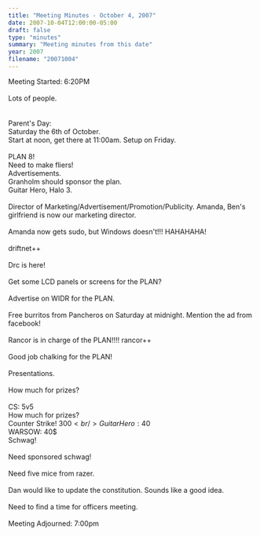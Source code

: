 ```yaml
---
title: "Meeting Minutes - October 4, 2007"
date: 2007-10-04T12:00:00-05:00
draft: false
type: "minutes"
summary: "Meeting minutes from this date"
year: 2007
filename: "20071004"
---
```


Meeting Started: 6:20PM<br />
<br />
Lots of people.  <br />
<br />
<br />
Parent's Day: <br />
Saturday the 6th of October.<br />
Start at noon, get there at 11:00am.  Setup on Friday.  <br />
<br />
PLAN 8! <br />
Need to make fliers!  <br />
Advertisements. <br />
Granholm should sponsor the plan.  <br />
Guitar Hero, Halo 3.  <br />
<br />
Director of Marketing/Advertisement/Promotion/Publicity.  Amanda, Ben's girlfriend is now our marketing director.  <br />
<br />
Amanda now gets sudo, but Windows doesn't!!! HAHAHAHA!<br />
<br />
driftnet++<br />
<br />
Drc is here!<br />
<br />
Get some LCD panels or screens for the PLAN?  <br />
<br />
Advertise on WIDR for the PLAN.  <br />
<br />
Free burritos from Pancheros on Saturday at midnight.  Mention the ad from facebook!  <br />
<br />
Rancor is in charge of the PLAN!!!! rancor++<br />
<br />
Good job chalking for the PLAN!<br />
<br />
Presentations. <br />
<br />
How much for prizes?  <br />
<br />
CS: 5v5<br />
How much for prizes?  <br />
Counter Strike!  300$<br />
Guitar Hero: 40$<br />
WARSOW: 40$ <br />
Schwag!  <br />
<br />
Need sponsored schwag!<br />
<br />
Need five mice from razer.<br />
<br />
Dan would like to update the constitution.  Sounds like a good idea.    <br />
<br />
Need to find a time for officers meeting.  <br />
<br />
Meeting Adjourned:  7:00pm  <br />
